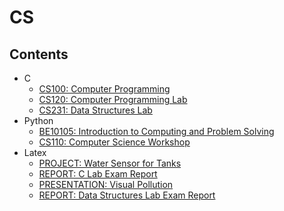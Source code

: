 # CS
## Contents
* C
    * [CS100: Computer Programming](https://gitlab.com/rrdf/compsci/tree/master/C/CS100)
    * [CS120: Computer Programming Lab](https://gitlab.com/rrdf/compsci/tree/master/C/CS120)
    * [CS231: Data Structures Lab](https://gitlab.com/rrdf/compsci/tree/master/C/CS231)
* Python
    * [BE10105: Introduction to Computing and Problem Solving](https://gitlab.com/rrdf/compsci/tree/master/Python/BE10105)
    * [CS110: Computer Science Workshop](https://gitlab.com/rrdf/compsci/tree/master/Python/CS110)
* Latex
    * [PROJECT: Water Sensor for Tanks](https://gitlab.com/rrdf/compsci/tree/master/LaTeX/Water%20Sensor%20for%20Tanks)
    * [REPORT: C Lab Exam Report](https://gitlab.com/rrdf/compsci/tree/master/LaTeX/C%20Lab%20Exam%20Report)
    * [PRESENTATION: Visual Pollution](https://gitlab.com/rrdf/compsci/tree/master/LaTeX/Visual%20Pollution)
    * [REPORT: Data Structures Lab Exam Report](https://gitlab.com/rrdf/compsci/tree/master/LaTeX/Data%20Structures%20Lab%20Exam%20Report)